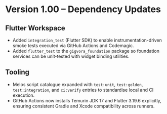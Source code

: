 # Version 1.00 – Dependency Updates

## Flutter Workspace
- Added `integration_test` (Flutter SDK) to enable instrumentation-driven smoke tests executed via GitHub Actions and Codemagic.
- Added `flutter_test` to the `gigvora_foundation` package so foundation services can be unit-tested with widget binding utilities.

## Tooling
- Melos script catalogue expanded with `test:unit`, `test:golden`, `test:integration`, and `ci:verify` entries to standardise local and CI execution.
- GitHub Actions now installs Temurin JDK 17 and Flutter 3.19.6 explicitly, ensuring consistent Gradle and Xcode compatibility across runners.
